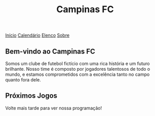 
  <header>
    <h1>Campinas FC</h1>
  </header>
  <nav>
    <a href="#">Início</a>
    <a href="#">Calendário</a>
    <a href="#">Elenco</a>
    <a href="#">Sobre</a>
  </nav>
  <main>
    <h2>Bem-vindo ao Campinas FC</h2>
    <p>Somos um clube de futebol fictício com uma rica história e um futuro brilhante. Nosso time é composto por jogadores talentosos de todo o mundo, e estamos comprometidos com a excelência tanto no campo quanto fora dele.</p>
    <h2>Próximos Jogos</h2>
    <p>Volte mais tarde para ver nossa programação!</p>
  </main>
